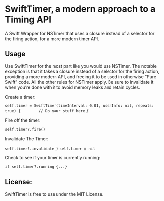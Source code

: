 # SwiftTimer, a modern approach to a Timing API
A Swift Wrapper for NSTimer that uses a closure instead of a selector for the firing action, for a more modern timer API.

## Usage

Use SwiftTimer for the most part like you would use NSTimer. The notable exception is that it takes a closure instead of a selector for the firing action, providing a more modern API, and freeing it to be used in otherwise “Pure Swift” code. All the other rules for NSTimer apply. Be sure to invalidate it when you’re done with it to avoid memory leaks and retain cycles.

Create a timer:

`self.timer = SwiftTimer(timeInterval: 0.01, userInfo: nil, repeats: true) {        // Do your stuff here`        }`

Fire off the timer:

`self.timer?.fire()`

Invalidate The Timer:

`self.timer?.invalidate()`
`self.timer = nil`

Check to see if your timer is currently running:

`if self.timer?.running {...}`

## License:
SwiftTimer is free to use under the MIT License.
